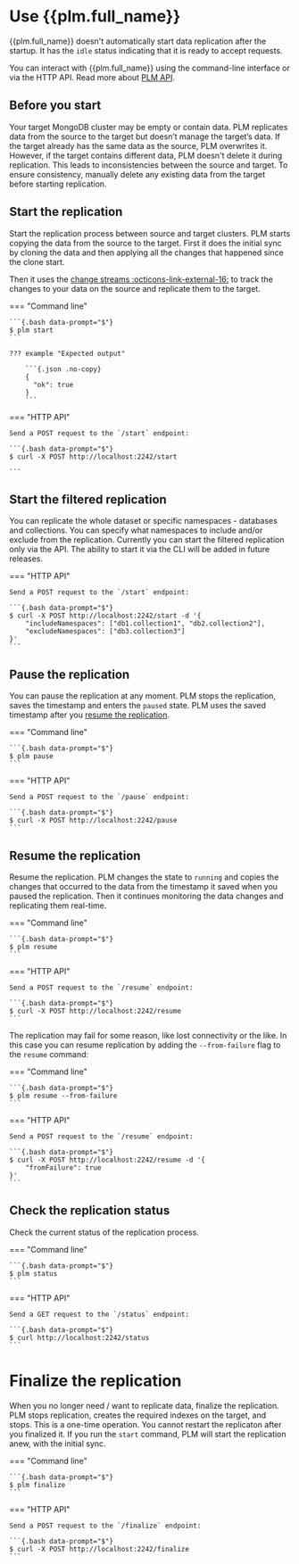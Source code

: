 # Use {{plm.full_name}}

{{plm.full_name}} doesn't automatically start data replication after the startup. It has the `idle` status indicating that it is ready to accept requests.

You can interact with {{plm.full_name}} using the command-line interface or via the HTTP API. Read more about [PLM API](../api.md).

## Before you start

Your target MongoDB cluster may be empty or contain data. PLM replicates data from the source to the target but doesn’t manage the target’s data. If the target already has the same data as the source, PLM overwrites it. However, if the target contains different data, PLM doesn't delete it during replication. This leads to inconsistencies between the source and target. To ensure consistency, manually delete any existing data from the target before starting replication.

## Start the replication

Start the replication process between source and target clusters. PLM starts copying the data from the source to the target. First it does the initial sync by cloning the data and then applying all the changes that happened since the clone start. 

Then it uses the [change streams :octicons-link-external-16:](https://www.mongodb.com/docs/manual/changeStreams/) to track the changes to your data on the source and replicate them to the target.

=== "Command line"

    ```{.bash data-prompt="$"}
    $ plm start
    ```

    ??? example "Expected output"

        ```{.json .no-copy}
        {
          "ok": true
        }
        ```

=== "HTTP API"
    
    Send a POST request to the `/start` endpoint:

    ```{.bash data-prompt="$"}
    $ curl -X POST http://localhost:2242/start 

    ```

## Start the filtered replication

You can replicate the whole dataset or specific namespaces - databases and collections. You can specify what namespaces to include and/or exclude from the replication. Currently you can start the filtered replication only via the API. The ability to start it via the CLI will be added in future releases.

=== "HTTP API"
    
    Send a POST request to the `/start` endpoint:

    ```{.bash data-prompt="$"}
    $ curl -X POST http://localhost:2242/start -d '{
        "includeNamespaces": ["db1.collection1", "db2.collection2"],
        "excludeNamespaces": ["db3.collection3"]
    }'
    ```

## Pause the replication

You can pause the replication at any moment. PLM stops the replication, saves the timestamp and enters the `paused` state. PLM uses the saved timestamp after you [resume the replication](#resume-the-replication).

=== "Command line"

    ```{.bash data-prompt="$"}
    $ plm pause
    ```

=== "HTTP API"

    Send a POST request to the `/pause` endpoint:

    ```{.bash data-prompt="$"}
    $ curl -X POST http://localhost:2242/pause
    ```

## Resume the replication

Resume the replication. PLM changes the state to `running` and copies the changes that occurred to the data from the timestamp it saved when you paused the replication. Then it continues monitoring the data changes and replicating them real-time. 

=== "Command line"

    ```{.bash data-prompt="$"}
    $ plm resume
    ```

=== "HTTP API"

    Send a POST request to the `/resume` endpoint:

    ```{.bash data-prompt="$"}
    $ curl -X POST http://localhost:2242/resume
    ```

The replication may fail for some reason, like lost connectivity or the like. In this case you can resume replication by adding the `--from-failure` flag to the `resume` command:

=== "Command line"

    ```{.bash data-prompt="$"}
    $ plm resume --from-failure
    ```

=== "HTTP API"

    Send a POST request to the `/resume` endpoint:

    ```{.bash data-prompt="$"}
    $ curl -X POST http://localhost:2242/resume -d '{
        "fromFailure": true
    }'
    ```


## Check the replication status

Check the current status of the replication process.

=== "Command line"

    ```{.bash data-prompt="$"}
    $ plm status
    ```

=== "HTTP API"

    Send a GET request to the `/status` endpoint:

    ```{.bash data-prompt="$"}
    $ curl http://localhost:2242/status
    ```

# Finalize the replication

When you no longer need / want to replicate data, finalize the replication. PLM stops replication, creates the required indexes on the target, and stops. This is a one-time operation. You cannot restart the replicaton after you finalized it. If you run the `start` command, PLM will start the replication anew, with the initial sync. 

=== "Command line"

    ```{.bash data-prompt="$"}
    $ plm finalize
    ```

=== "HTTP API"
    
    Send a POST request to the `/finalize` endpoint:

    ```{.bash data-prompt="$"}
    $ curl -X POST http://localhost:2242/finalize
    ```
